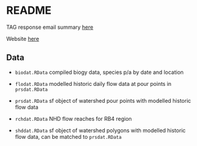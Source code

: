 # README

TAG response email summary [here](https://sccwrp.github.io/flowecology/doc/emails.html)

Website [here](https://sccwrp.shinyapps.io/flowecology/)

## Data

* `biodat.RData` compiled biogy data, species p/a by date and location

* `flodat.RData` modelled historic daily flow data at pour points in `prsdat.RData`

* `prsdat.RData` sf object of watershed pour points with modelled historic flow data

* `rchdat.RData` NHD flow reaches for RB4 region

* `shddat.RData` sf object of watershed polygons with modelled historic flow data, can be matched to `prsdat.RData`
